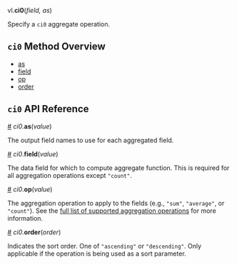 vl.<b>ci0</b>(<em>field, as</em>)

Specify a <code>ci0</code> aggregate operation.

## <code>ci0</code> Method Overview

* <a href="#as">as</a>
* <a href="#field">field</a>
* <a href="#op">op</a>
* <a href="#order">order</a>

## <code>ci0</code> API Reference

<a id="as" href="#as">#</a>
<em>ci0</em>.<b>as</b>(<em>value</em>)

The output field names to use for each aggregated field.

<a id="field" href="#field">#</a>
<em>ci0</em>.<b>field</b>(<em>value</em>)

The data field for which to compute aggregate function. This is required for all aggregation operations except `"count"`.

<a id="op" href="#op">#</a>
<em>ci0</em>.<b>op</b>(<em>value</em>)

The aggregation operation to apply to the fields (e.g., `"sum"`, `"average"`, or `"count"`). See the [full list of supported aggregation operations](https://vega.github.io/vega-lite/docs/aggregate.html#ops) for more information.

<a id="order" href="#order">#</a>
<em>ci0</em>.<b>order</b>(<em>order</em>)

Indicates the sort order. One of `"ascending"` or `"descending"`. Only applicable if the operation is being used as a sort parameter.

